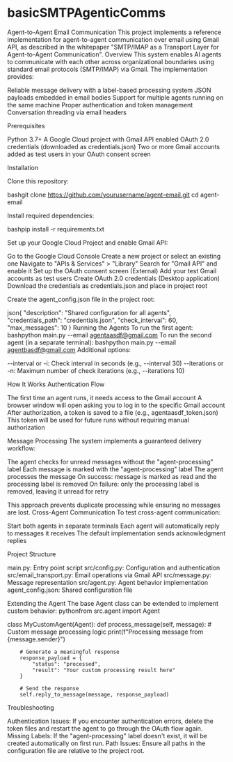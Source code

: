 # basicSMTPAgenticComms
Agent-to-Agent Email Communication
This project implements a reference implementation for agent-to-agent communication over email using Gmail API, as described in the whitepaper "SMTP/IMAP as a Transport Layer for Agent-to-Agent Communication".
Overview
This system enables AI agents to communicate with each other across organizational boundaries using standard email protocols (SMTP/IMAP) via Gmail. The implementation provides:

Reliable message delivery with a label-based processing system
JSON payloads embedded in email bodies
Support for multiple agents running on the same machine
Proper authentication and token management
Conversation threading via email headers

Prerequisites

Python 3.7+
A Google Cloud project with Gmail API enabled
OAuth 2.0 credentials (downloaded as credentials.json)
Two or more Gmail accounts added as test users in your OAuth consent screen

Installation

Clone this repository:

bashgit clone https://github.com/yourusername/agent-email.git
cd agent-email

Install required dependencies:

bashpip install -r requirements.txt

Set up your Google Cloud Project and enable Gmail API:

Go to the Google Cloud Console
Create a new project or select an existing one
Navigate to "APIs & Services" > "Library"
Search for "Gmail API" and enable it
Set up the OAuth consent screen (External)
Add your test Gmail accounts as test users
Create OAuth 2.0 credentials (Desktop application)
Download the credentials as credentials.json and place in project root


Create the agent_config.json file in the project root:

json{
    "description": "Shared configuration for all agents",
    "credentials_path": "credentials.json",
    "check_interval": 60,
    "max_messages": 10
}
Running the Agents
To run the first agent:
bashpython main.py --email agentaasdf@gmail.com
To run the second agent (in a separate terminal):
bashpython main.py --email agentbasdf@gmail.com
Additional options:

--interval or -i: Check interval in seconds (e.g., --interval 30)
--iterations or -n: Maximum number of check iterations (e.g., --iterations 10)

How It Works
Authentication Flow

The first time an agent runs, it needs access to the Gmail account
A browser window will open asking you to log in to the specific Gmail account
After authorization, a token is saved to a file (e.g., agentaasdf_token.json)
This token will be used for future runs without requiring manual authorization

Message Processing
The system implements a guaranteed delivery workflow:

The agent checks for unread messages without the "agent-processing" label
Each message is marked with the "agent-processing" label
The agent processes the message
On success: message is marked as read and the processing label is removed
On failure: only the processing label is removed, leaving it unread for retry

This approach prevents duplicate processing while ensuring no messages are lost.
Cross-Agent Communication
To test cross-agent communication:

Start both agents in separate terminals
Each agent will automatically reply to messages it receives
The default implementation sends acknowledgment replies

Project Structure

main.py: Entry point script
src/config.py: Configuration and authentication
src/email_transport.py: Email operations via Gmail API
src/message.py: Message representation
src/agent.py: Agent behavior implementation
agent_config.json: Shared configuration file

Extending the Agent
The base Agent class can be extended to implement custom behavior:
pythonfrom src.agent import Agent

class MyCustomAgent(Agent):
    def process_message(self, message):
        # Custom message processing logic
        print(f"Processing message from {message.sender}")
        
        # Generate a meaningful response
        response_payload = {
            "status": "processed",
            "result": "Your custom processing result here"
        }
        
        # Send the response
        self.reply_to_message(message, response_payload)
Troubleshooting

Authentication Issues: If you encounter authentication errors, delete the token files and restart the agent to go through the OAuth flow again.
Missing Labels: If the "agent-processing" label doesn't exist, it will be created automatically on first run.
Path Issues: Ensure all paths in the configuration file are relative to the project root.
